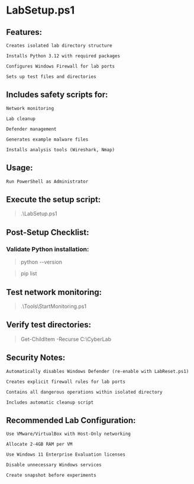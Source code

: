 # LabSetup.ps1
## Features:

    Creates isolated lab directory structure
    
    Installs Python 3.12 with required packages
    
    Configures Windows Firewall for lab ports
    
    Sets up test files and directories

## Includes safety scripts for:
    
    Network monitoring
    
    Lab cleanup
    
    Defender management
    
    Generates example malware files
    
    Installs analysis tools (Wireshark, Nmap)

## Usage:

    Run PowerShell as Administrator

## Execute the setup script:


> .\LabSetup.ps1

## Post-Setup Checklist:

### Validate Python installation:

> python --version

> pip list

## Test network monitoring:

> .\Tools\StartMonitoring.ps1

## Verify test directories:

> Get-ChildItem -Recurse C:\CyberLab

## Security Notes:

    Automatically disables Windows Defender (re-enable with LabReset.ps1)
    
    Creates explicit firewall rules for lab ports
    
    Contains all dangerous operations within isolated directory
    
    Includes automatic cleanup script

## Recommended Lab Configuration:

    Use VMware/VirtualBox with Host-Only networking
    
    Allocate 2-4GB RAM per VM
    
    Use Windows 11 Enterprise Evaluation licenses
    
    Disable unnecessary Windows services
    
    Create snapshot before experiments

